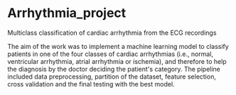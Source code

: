# Arrhythmia_project
Multiclass classification of cardiac arrhythmia from the ECG recordings

The aim of the work was to implement a machine learning model to classify patients in one of the four classes of cardiac arrhythmias (i.e., normal, ventricular arrhythmia, atrial arrhythmia or ischemia), and therefore to help the diagnosis by the doctor deciding the patient's category. The pipeline included data preprocessing, partition of the dataset, feature selection, cross validation and the final testing with the best model.

